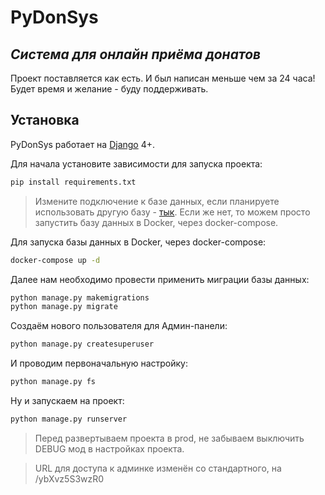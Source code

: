 # PyDonSys
## _Система для онлайн приёма донатов_

Проект поставляется как есть. И был написан меньше чем за 24 часа! Будет время и желание - буду поддерживать.


## Установка

PyDonSys работает на [Django](https://www.djangoproject.com/) 4+.

Для начала установите зависимости для запуска проекта:

```sh
pip install requirements.txt
```

> Измените подключение к базе данных, если планируете использовать другую базу - [тык](https://docs.djangoproject.com/en/4.1/ref/databases/).
> Если же нет, то можем просто запустить базу данных в Docker, через docker-compose.

Для запуска базы данных в Docker, через docker-compose:
```sh
docker-compose up -d
```

Далее нам необходимо провести применить миграции базы данных:

```sh
python manage.py makemigrations
python manage.py migrate
```

Создаём нового пользователя для Админ-панели:

```sh
python manage.py createsuperuser
```

И проводим первоначальную настройку:

```sh
python manage.py fs
```

Ну и запускаем на проект:
```sh
python manage.py runserver
```

> Перед развертываем проекта в prod, не забываем выключить DEBUG мод в настройках проекта.

> URL для доступа к админке изменён со стандартного, на /ybXvz5S3wzR0